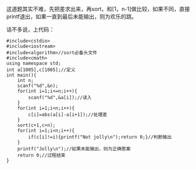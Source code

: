 这道题其实不难，先把差求出来，再sort，和[1，n-1]做比较，如果不同，直接printf退出，如果一直到最后未能输出，则为欢乐的跳。

话不多说，上代码：

    
    
    #include<cstdio>
    #include<iostream>
    #include<algorithm>//sort必备头文件
    #include<cmath>
    using namespace std;
    int a[1005],c[1005];//定义
    int main(){
        int n;
        scanf("%d",&n);
        for(int i=1;i<=n;i++){
            scanf("%d",&a[i]);//读入
        }
        for(int i=1;i<n;i++){
            c[i]=abs(a[i]-a[i+1]);//处理差
        }
        sort(c+1,c+n);
        for(int i=1;i<n;i++){
            if(c[i]!=i){printf("Not jolly\n");return 0;}//判断输出
        }
        printf("Jolly\n");//如果未能输出，则为正确答案
        return 0;//过程结束
    }
    

